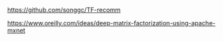 https://github.com/songgc/TF-recomm

https://www.oreilly.com/ideas/deep-matrix-factorization-using-apache-mxnet
